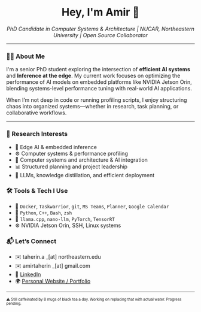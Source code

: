 <h1 align="center">Hey, I'm Amir 👋</h1>

<p align="center">
  <em>PhD Candidate in Computer Systems & Architecture | NUCAR, Northeastern University | Open Source Collaborator</em>
</p>

---

### 👨‍🔬 About Me

I'm a senior PhD student exploring the intersection of **efficient AI systems** and **Inference at the edge**. My current work focuses on optimizing the performance of AI models on embedded platforms like NVIDIA Jetson Orin, blending systems-level performance tuning with real-world AI applications.

When I’m not deep in code or running profiling scripts, I enjoy structuring chaos into organized systems—whether in research, task planning, or collaborative workflows.

---

### 🔬 Research Interests

- 🧠 Edge AI & embedded inference
- ⚙️ Computer systems & performance profiling
- 🤖 Computer systems and architecture & AI integration
- 📊 Structured planning and project leadership
- 🧩 LLMs, knowledge distillation, and efficient deployment


### 🛠️ Tools & Tech I Use

- 🔧 `Docker`, `Taskwarrior`, `git`, `MS Teams`, `Planner`, `Google Calendar`
- 🐍 `Python`, `C++`, `Bash`, `zsh`
- 🤖 `llama.cpp`, `nano-llm`, `PyTorch`, `TensorRT`
- ⚙️ NVIDIA Jetson Orin, SSH, Linux systems

### 📬 Let’s Connect

- ✉️ taherin.a _[at]  northeastern.edu
- ✉️ amirtaherin _[at] gmail.com
- 🔗 [LinkedIn](https://www.linkedin.com/in/amir-taherin-7a7a1a90)
- 🌍 [Personal Website / Portfolio](https://amirtaherin.github.io/) 

---

<sub><sup>⚠️ Still caffeinated by 8 mugs of black tea a day. Working on replacing that with actual water. Progress pending.</sup></sub>

<!--
## Hi there 👋
**amirtaherin/amirtaherin** is a ✨ _special_ ✨ repository because its `README.md` (this file) appears on your GitHub profile.

Here are some ideas to get you started:

- 🔭 I’m currently working on ...
- 🌱 I’m currently learning ...
- 👯 I’m looking to collaborate on ...
- 🤔 I’m looking for help with ...
- 💬 Ask me about ...
- 📫 How to reach me: ...
- 😄 Pronouns: ...
- ⚡ Fun fact: ...
-->
